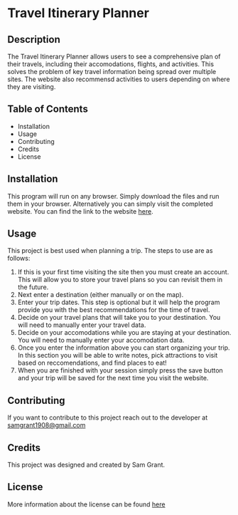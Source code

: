 # Travel Itinerary Planner  

## Description
The Travel Itinerary Planner allows users to see a comprehensive plan of their travels, including their accomodations, 
flights, and activities. This solves the problem of key travel information being spread over multiple sites. 
The website also recommensd activities to users depending on where they are visiting.  

## Table of Contents  
* Installation
* Usage
* Contributing
* Credits
* License

## Installation
This program will run on any browser. Simply download the files and run them in your browser. 
Alternatively you can simply visit the completed website. You can find the link to the website [here](https://samgrant4.github.io/Travel-Itinerary-Planner/).

## Usage
This project is best used when planning a trip. The steps to use are as follows:  
1. If this is your first time visiting the site then you must create an account. This will allow you 
to store your travel plans so you can revisit them in the future.
1. Next enter a destination (either manually or on the map).
1. Enter your trip dates. This step is optional but it will help the program provide you
with the best recommendations for the time of travel.
1. Decide on your travel plans that will take you to your destination. You will need to manually enter
your travel data.
1. Decide on your accomodations while you are staying at your destination. You will need to manually enter
your accomodation data.
1. Once you enter the information above you can start organizing your trip. In this section you will be able 
to write notes, pick attractions to visit based on reccomendations, and find places to eat!
1. When you are finished with your session simply press the save button and your trip will be saved for the next
time you visit the website.

## Contributing
If you want to contribute to this project reach out to the developer at samgrant1908@gmail.com

## Credits
This project was designed and created by Sam Grant. 

## License
More information about the license can be found [here](LICENSE.md)
